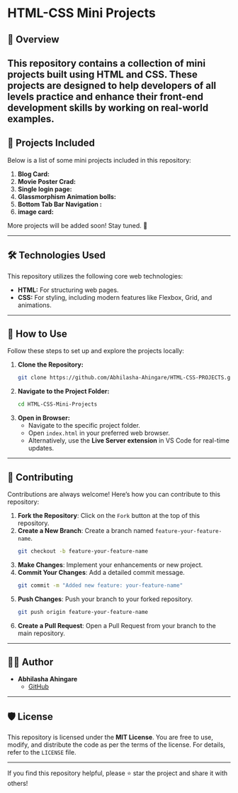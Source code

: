 # HTML-CSS Mini Projects

## 📌 Overview

This repository contains a collection of **mini projects** built using **HTML** and **CSS**. These projects are designed to help developers of all levels practice and enhance their front-end development skills by working on real-world examples. 
---

## 🚀 Projects Included

Below is a list of some mini projects included in this repository:

1. **Blog Card:**
2. **Movie Poster Crad:**
3. **Single login page:**
4. **Glassmorphism  Animation bolls:**
5. **Bottom Tab Bar Navigation :**
6. **image card:**

More projects will be added soon! Stay tuned. 🎉

---
## 🛠 Technologies Used

This repository utilizes the following core web technologies:

- **HTML:** For structuring web pages.
- **CSS:** For styling, including modern features like Flexbox, Grid, and animations.

---

## 🌟 How to Use

Follow these steps to set up and explore the projects locally:

1. **Clone the Repository:**
   ```bash
   git clone https://github.com/Abhilasha-Ahingare/HTML-CSS-PROJECTS.git
   ```
2. **Navigate to the Project Folder:**
   ```bash
   cd HTML-CSS-Mini-Projects
   ```
3. **Open in Browser:**
   - Navigate to the specific project folder.
   - Open `index.html` in your preferred web browser.
   - Alternatively, use the **Live Server extension** in VS Code for real-time updates.

---

## 🤝 Contributing

Contributions are always welcome! Here’s how you can contribute to this repository:

1. **Fork the Repository**: Click on the `Fork` button at the top of this repository.
2. **Create a New Branch**: Create a branch named `feature-your-feature-name`.
   ```bash
   git checkout -b feature-your-feature-name
   ```
3. **Make Changes**: Implement your enhancements or new project.
4. **Commit Your Changes**: Add a detailed commit message.
   ```bash
   git commit -m "Added new feature: your-feature-name"
   ```
5. **Push Changes**: Push your branch to your forked repository.
   ```bash
   git push origin feature-your-feature-name
   ```
6. **Create a Pull Request**: Open a Pull Request from your branch to the main repository.

---

## 🧑‍💻 Author

- **Abhilasha Ahingare**
  - [GitHub](https://github.com/Abhilasha-Ahingare)

---

## 🛡 License

This repository is licensed under the **MIT License**. You are free to use, modify, and distribute the code as per the terms of the license. For details, refer to the `LICENSE` file.

---

If you find this repository helpful, please ⭐ star the project and share it with others!

